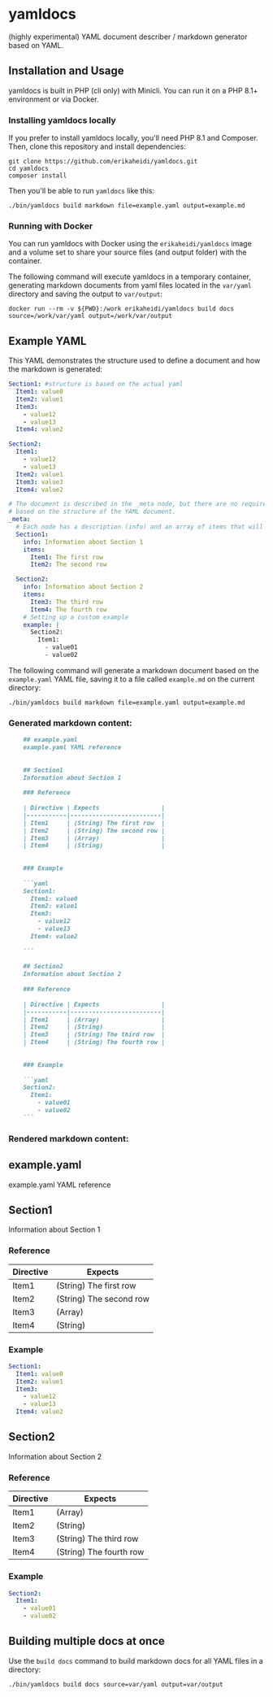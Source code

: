 # yamldocs

(highly experimental) YAML document describer / markdown generator based on YAML.

## Installation and Usage

yamldocs is built in PHP (cli only) with Minicli. You can run it on a PHP 8.1+ environment or via Docker.

### Installing yamldocs locally
If you prefer to install yamldocs locally, you'll need PHP 8.1 and Composer. Then, clone this repository and install dependencies:

```shell
git clone https://github.com/erikaheidi/yamldocs.git
cd yamldocs
composer install
```

Then you'll be able to run `yamldocs` like this:

```shell
./bin/yamldocs build markdown file=example.yaml output=example.md
```

### Running with Docker
You can run yamldocs with Docker using the `erikaheidi/yamldocs` image and a volume set to share your source files (and output folder) with the container.

The following command will execute yamldocs in a temporary container, generating markdown documents from yaml files located in the `var/yaml` directory and saving the output to `var/output`:

```shell
docker run --rm -v ${PWD}:/work erikaheidi/yamldocs build docs source=/work/var/yaml output=/work/var/output
```

## Example YAML

This YAML demonstrates the structure used to define a document and how the markdown is generated:

```yaml
Section1: #structure is based on the actual yaml
  Item1: value0
  Item2: value1
  Item3:
    - value12
    - value13
  Item4: value2

Section2:
  Item1:
    - value12
    - value13
  Item2: value1
  Item3: value3
  Item4: value2

# The document is described in the _meta node, but there are no required fields. Markdown will be generated anyways,
# based on the structure of the YAML document.
_meta:
  # Each node has a description (info) and an array of items that will be presented as a table.
  Section1:
    info: Information about Section 1
    items:
      Item1: The first row
      Item2: The second row

  Section2:
    info: Information about Section 2
    items:
      Item3: The third row
      Item4: The fourth row
    # Setting up a custom example
    example: |
      Section2:
        Item1:
          - value01
          - value02
```

The following command will generate a markdown document based on the `example.yaml` YAML file, saving it to a file called `example.md` on the current directory:

```shell
./bin/yamldocs build markdown file=example.yaml output=example.md
```

### Generated markdown content:

```markdown
    ## example.yaml
    example.yaml YAML reference
    
    
    ## Section1
    Information about Section 1
    
    ### Reference
    
    | Directive | Expects                 |
    |-----------|-------------------------|
    | Item1     | (String) The first row  |
    | Item2     | (String) The second row |
    | Item3     | (Array)                 |
    | Item4     | (String)                |
    
    
    ### Example
    
    ```yaml
    Section1:
      Item1: value0
      Item2: value1
      Item3:
        - value12
        - value13
      Item4: value2
    
    ```
    
    ## Section2
    Information about Section 2
    
    ### Reference
    
    | Directive | Expects                 |
    |-----------|-------------------------|
    | Item1     | (Array)                 |
    | Item2     | (String)                |
    | Item3     | (String) The third row  |
    | Item4     | (String) The fourth row |
    
    
    ### Example
    
    ```yaml
    Section2:
      Item1:
        - value01
        - value02
    ```
```
 
### Rendered markdown content:

## example.yaml
example.yaml YAML reference


## Section1
Information about Section 1

### Reference

| Directive | Expects                 |
|-----------|-------------------------|
| Item1     | (String) The first row  |
| Item2     | (String) The second row |
| Item3     | (Array)                 |
| Item4     | (String)                |


### Example

```yaml
Section1:
  Item1: value0
  Item2: value1
  Item3:
    - value12
    - value13
  Item4: value2

```


## Section2
Information about Section 2

### Reference

| Directive | Expects                 |
|-----------|-------------------------|
| Item1     | (Array)                 |
| Item2     | (String)                |
| Item3     | (String) The third row  |
| Item4     | (String) The fourth row |


### Example

```yaml
Section2:
  Item1:
    - value01
    - value02
```

## Building multiple docs at once

Use the `build docs` command to build markdown docs for all YAML files in a directory:

```shell
./bin/yamldocs build docs source=var/yaml output=var/output
```

 
